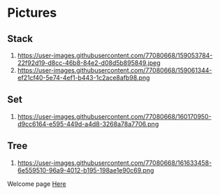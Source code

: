 # Pictures
## Stack
1. https://user-images.githubusercontent.com/77080668/159053784-22f92d19-d8cc-46b8-84e2-d08d5b895849.jpeg
2. https://user-images.githubusercontent.com/77080668/159061344-ef21cf40-5e74-4ef1-b443-1c2ace8afb98.png
## Set
1. https://user-images.githubusercontent.com/77080668/160170950-d9cc6164-e595-449d-a4d8-3268a78a7706.png
## Tree
1. https://user-images.githubusercontent.com/77080668/161633458-6e559510-96a9-4012-b195-198ae1e90c69.png

Welcome page [Here](https://github.com/Kyle5150/cse212-final-project/blob/main/0-welcome.md)
